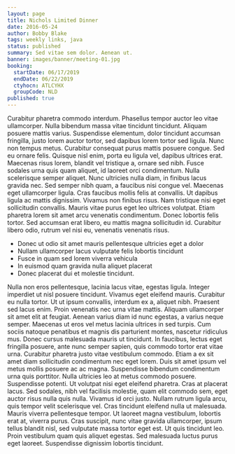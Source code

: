 ```yaml
---
layout: page
title: Nichols Limited Dinner
date: 2016-05-24
author: Bobby Blake
tags: weekly links, java
status: published
summary: Sed vitae sem dolor. Aenean ut.
banner: images/banner/meeting-01.jpg
booking:
  startDate: 06/17/2019
  endDate: 06/22/2019
  ctyhocn: ATLCYHX
  groupCode: NLD
published: true
---
```

Curabitur pharetra commodo interdum. Phasellus tempor auctor leo vitae ullamcorper. Nulla bibendum massa vitae tincidunt tincidunt. Aliquam posuere mattis varius. Suspendisse elementum, dolor tincidunt accumsan fringilla, justo lorem auctor tortor, sed dapibus lorem tortor sed ligula. Nunc non tempus metus. Curabitur consequat purus mattis posuere congue. Sed eu ornare felis. Quisque nisl enim, porta eu ligula vel, dapibus ultrices erat.
Maecenas risus lorem, blandit vel tristique a, ornare sed nibh. Fusce sodales urna quis quam aliquet, id laoreet orci condimentum. Nulla scelerisque semper aliquet. Nunc ultricies nulla diam, in finibus lacus gravida nec. Sed semper nibh quam, a faucibus nisi congue vel. Maecenas eget ullamcorper ligula. Cras faucibus mollis felis at convallis. Ut dapibus ligula ac mattis dignissim. Vivamus non finibus risus. Nam tristique nisi eget sollicitudin convallis. Mauris vitae purus eget leo ultrices volutpat. Etiam pharetra lorem sit amet arcu venenatis condimentum. Donec lobortis felis tortor. Sed accumsan erat libero, eu mattis magna sollicitudin id. Curabitur libero odio, rutrum vel nisi eu, venenatis venenatis risus.

* Donec ut odio sit amet mauris pellentesque ultricies eget a dolor
* Nullam ullamcorper lacus vulputate felis lobortis tincidunt
* Fusce in quam sed lorem viverra vehicula
* In euismod quam gravida nulla aliquet placerat
* Donec placerat dui et molestie tincidunt.

Nulla non eros pellentesque, lacinia lacus vitae, egestas ligula. Integer imperdiet ut nisl posuere tincidunt. Vivamus eget eleifend mauris. Curabitur eu nulla tortor. Ut ut ipsum convallis, interdum ex a, aliquet nibh. Praesent sed lacus enim. Proin venenatis nec urna vitae mattis. Aliquam ullamcorper sit amet elit at feugiat. Aenean varius diam id nunc egestas, a varius neque semper. Maecenas ut eros vel metus lacinia ultrices in sed turpis. Cum sociis natoque penatibus et magnis dis parturient montes, nascetur ridiculus mus. Donec cursus malesuada mauris ut tincidunt. In faucibus, lectus eget fringilla posuere, ante nunc semper sapien, quis commodo tortor erat vitae urna. Curabitur pharetra justo vitae vestibulum commodo. Etiam a ex sit amet diam sollicitudin condimentum nec eget lorem. Duis sit amet ipsum vel metus mollis posuere ac ac magna.
Suspendisse bibendum condimentum urna quis porttitor. Nulla ultricies leo at metus commodo posuere. Suspendisse potenti. Ut volutpat nisi eget eleifend pharetra. Cras at placerat lacus. Sed sodales, nibh vel facilisis molestie, quam elit commodo sem, eget auctor risus nulla quis nulla. Vivamus id orci justo. Nullam rutrum ligula arcu, quis tempor velit scelerisque vel. Cras tincidunt eleifend nulla ut malesuada. Mauris viverra pellentesque tempor. Ut laoreet magna vestibulum, lobortis erat at, viverra purus. Cras suscipit, nunc vitae gravida ullamcorper, ipsum tellus blandit nisl, sed vulputate massa tortor eget est. Ut quis tincidunt leo. Proin vestibulum quam quis aliquet egestas. Sed malesuada luctus purus eget laoreet. Suspendisse dignissim lobortis tincidunt.
